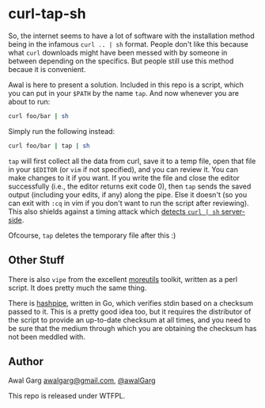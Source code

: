 # curl-tap-sh

So, the internet seems to have a lot of software with the installation method
being in the infamous `curl .. | sh` format. People don't like this because
what `curl` downloads might have been messed with by someone in between
depending on the specifics. But people still use this method becaue it is
convenient.

Awal is here to present a solution. Included in this repo is a script,
which you can put in your `$PATH` by the name `tap`. And now whenever you
are about to run:

```sh
curl foo/bar | sh
```

Simply run the following instead:

```sh
curl foo/bar | tap | sh
```

`tap` will first collect all the data from curl, save it to a temp file,
open that file in your `$EDITOR` (or `vim` if not specified), and you can
review it. You can make changes to it if you want. If you write the file
and close the editor successfully (i.e., the editor returns exit code 0),
then `tap` sends the saved output (including your edits, if any) along the
pipe. Else it doesn't (so you can exit with `:cq` in vim if you don't want
to run the script after reviewing). This also shields against a timing
attack which [detects `curl | sh` server-side][1].

Ofcourse, `tap` deletes the temporary file after this :)

## Other Stuff

There is also `vipe` from the excellent [moreutils][2] toolkit, written as
a perl script. It does pretty much the same thing.

There is [hashpipe][3], written in Go, which verifies stdin based on a
checksum passed to it. This is a pretty good idea too, but it requires the
distributor of the script to provide an up-to-date checksum at all times,
and you need to be sure that the medium through which you are obtaining the
checksum has not been meddled with.

## Author

Awal Garg <awalgarg@gmail.com>, [@awalGarg](https://twitter.com/awalGarg)

This repo is released under WTFPL.

[1]: https://www.idontplaydarts.com/2016/04/detecting-curl-pipe-bash-server-side/
[2]: https://joeyh.name/code/moreutils/
[3]: https://github.com/jbenet/hashpipe
